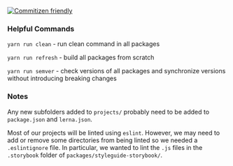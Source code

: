[![Commitizen friendly](https://img.shields.io/badge/commitizen-friendly-brightgreen.svg)](http://commitizen.github.io/cz-cli/)

### Helpful Commands
`yarn run clean` - run clean command in all packages

`yarn run refresh` - build all packages from scratch

`yarn run semver` - check versions of all packages and synchronize versions without introducing breaking changes

### Notes
Any new subfolders added to `projects/` probably need to be added to `package.json` and `lerna.json`.

Most of our projects will be linted using `eslint`. However, we may need to add or remove some directories from being linted so we needed a `.eslintignore` file. In particular, we wanted to lint the `.js` files in the `.storybook` folder of `packages/styleguide-storybook/`.
